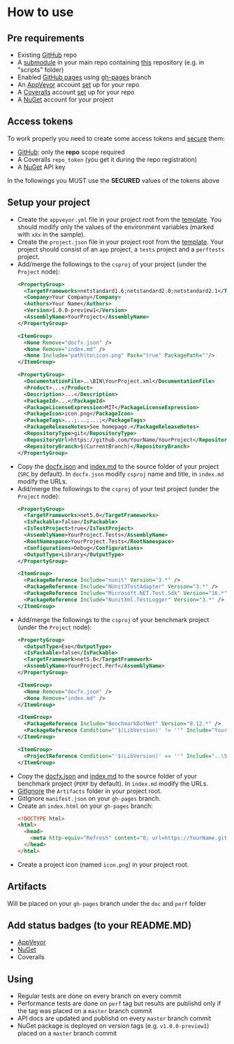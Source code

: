 # How to use

## Pre requirements
- Existing [GitHub](https://help.github.com/en/github/getting-started-with-github/create-a-repo ) repo
- A [submodule](https://gist.github.com/gitaarik/8735255 ) in your main repo containing [this](https://github.com/Sholtee/build ) repository (e.g. in "scripts" folder)
- Enabled [GitHub pages](https://guides.github.com/features/pages/ ) using [gh-pages](https://help.github.com/en/github/working-with-github-pages/configuring-a-publishing-source-for-your-github-pages-site ) branch
- An [AppVeyor](https://www.appveyor.com ) account [set](https://www.appveyor.com/docs/ ) up for your repo
- A [Coveralls](https://coveralls.io ) account [set](https://docs.coveralls.io ) up for your repo
- A [NuGet](https://www.nuget.org ) account for your project

## Access tokens
To work properly you need to create some access tokens and [secure](https://ci.appveyor.com/tools/encrypt ) them:
- [GitHub](https://help.github.com/en/github/authenticating-to-github/creating-a-personal-access-token-for-the-command-line ): only the **repo** scope required
- A Coveralls `repo_token` (you get it during the repo registration)
- A [NuGet](https://docs.microsoft.com/en-us/nuget/nuget-org/publish-a-package ) API key

In the followings you MUST use the **SECURED** values of the tokens above

## Setup your project
- Create the `appveyor.yml` file in your project root from the [template](https://github.com/Sholtee/build/blob/master/templates/appveyor.yml ). You should modify only the values of the environment variables (marked with `xXx` in the sample).
- Create the `project.json` file in your project root from the [template](https://github.com/Sholtee/build/blob/master/templates/project.json ). Your project should consist of an `app` project, a `tests` project and a `perftests` project.
- Add/merge the followings to the `csproj` of your project (under the `Project` node):
  ```xml
  <PropertyGroup>
    <TargetFrameworks>netstandard1.6;netstandard2.0;netstandard2.1</TargetFrameworks>
    <Company>Your Company</Company>
    <Authors>Your Name</Authors>
    <Version>1.0.0-preview1</Version>
    <AssemblyName>YourProject</AssemblyName>
  </PropertyGroup>

  <ItemGroup>
    <None Remove="docfx.json" />
    <None Remove="index.md" />
    <None Include="path\to\icon.png" Pack="true" PackagePath=""/>
  </ItemGroup>
  
  <PropertyGroup>
    <DocumentationFile>..\BIN\YourProject.xml</DocumentationFile>
    <Product>...</Product>  
    <Description>...</Description>
    <PackageId>...</PackageId>
    <PackageLicenseExpression>MIT</PackageLicenseExpression>
    <PackageIcon>icon.png</PackageIcon>
    <PackageTags>...;...;...;</PackageTags>
    <PackageReleaseNotes>See homepage.</PackageReleaseNotes>
    <RepositoryType>git</RepositoryType>
    <RepositoryUrl>https://github.com/YourName/YourProject</RepositoryUrl>
    <RepositoryBranch>$(CurrentBranch)</RepositoryBranch>
  </PropertyGroup>  
  ```
- Copy the [docfx.json](https://github.com/Sholtee/build/blob/master/templates/API/docfx.json ) and [index.md](https://raw.githubusercontent.com/Sholtee/build/master/templates/API/index.md ) to the source folder of your project (`SRC` by default). In `docfx.json` modify `csproj` name and title, in `index.md` modify the URLs.  
- Add/merge the followings to the `csproj` of your test project (under the `Project` node):
  ```xml
  <PropertyGroup>
    <TargetFrameworks>net5.0</TargetFrameworks>
    <IsPackable>false</IsPackable>
    <IsTestProject>true</IsTestProject>
    <AssemblyName>YourProject.Tests</AssemblyName>
    <RootNamespace>YourProject.Tests</RootNamespace>
    <Configurations>Debug</Configurations>
    <OutputType>Library</OutputType>
  </PropertyGroup>
  
  <ItemGroup>
    <PackageReference Include="nunit" Version="3.*" />
    <PackageReference Include="NUnit3TestAdapter" Version="3.*" />
    <PackageReference Include="Microsoft.NET.Test.Sdk" Version="16.*" />
    <PackageReference Include="NunitXml.TestLogger" Version="3.*" />
  </ItemGroup> 
  ```
- Add/merge the followings to the `csproj` of your benchmark project (under the `Project` node):
  ```xml
  <PropertyGroup>
    <OutputType>Exe</OutputType>
    <IsPackable>false</IsPackable>
    <TargetFramework>net5.0</TargetFramework>
    <AssemblyName>YourProject.Perf</AssemblyName>
  </PropertyGroup>
  
  <ItemGroup>
    <None Remove="docfx.json" />
    <None Remove="index.md" />
  </ItemGroup>

  <ItemGroup>
    <PackageReference Include="BenchmarkDotNet" Version="0.12.*" />
    <PackageReference Condition="'$(LibVersion)' != ''" Include="YourProjectId" Version="$(LibVersion)"></PackageReference>
  </ItemGroup>
  
  <ItemGroup>
    <ProjectReference Condition="'$(LibVersion)' == ''" Include="..\SRC\YourProject.csproj" />
  </ItemGroup>
  ```
- Copy the [docfx.json](https://github.com/Sholtee/build/blob/master/templates/PERF/docfx.json ) and [index.md](https://raw.githubusercontent.com/Sholtee/build/master/templates/PERF/index.md ) to the source folder of your benchmark project (`PERF` by default). In `index.md` modify the URLs.
- [GitIgnore](https://git-scm.com/docs/gitignore ) the `Artifacts` folder in your project root.
- GitIgnore `manifest.json` on your `gh-pages` branch.
- Create an `index.html` on your `gh-pages` branch:
  ```html
  <!DOCTYPE html>
  <html>
    <head>
      <meta http-equiv="Refresh" content="0; url=https://YourName.github.io/YourProject/doc/">
    </head>
  </html>  
  ```
- Create a project icon (named `icon.png`) in your project root.
## Artifacts
Will be placed on your `gh-pages` branch under the `doc` and `perf` folder
## Add status badges (to your README.MD)
- [AppVeyor](https://www.appveyor.com/docs/status-badges/ )
- [NuGet](https://buildstats.info/ )
- Coveralls
## Using
- Regular tests are done on every branch on every commit
- Performance tests are done on `perf` tag but results are publishd only if the tag was placed on a `master` branch commit
- API docs are updated and publishd on every `master` branch commit
- NuGet package is deployed on version tags (e.g. `v1.0.0-preview1`) placed on a `master` branch commit